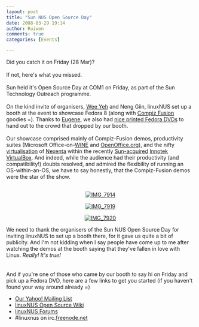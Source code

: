 ```yaml
---
layout: post
title: "Sun NUS Open Source Day"
date: 2008-03-29 19:14
author: Ruiwen
comments: true
categories: [Events]

---
```

Did you catch it on Friday (28 Mar)?<br /><br />If not, here's what you missed.<br /><br />Sun held it's Open Source Day at COM1 on Friday, as part of the Sun Technology Outreach programme. <br /><br />On the kind invite of organisers, <a href="http://prstat.blogspot.com/">Wee Yeh</a> and Neng Giin, linuxNUS set up a booth at the event to showcase Fedora 8 (along with <a href="http://youtube.com/results?search_query=compiz+fusion&amp;search_type=">Compiz Fusion</a> goodies =). Thanks to <a href="http://www.kernel.sg/roller/eugene/">Eugene</a>, we also had <a href="http://www.kernel.sg/roller/eugene/entry/fedora_schwag_has_arrived">nice printed Fedora DVDs</a> to hand out to the crowd that dropped by our booth. <br /><br />Our showcase comprised mainly of Compiz-Fusion demos, productivity suites (Microsoft Office-on-<a href="http://winehq.org/">WINE</a> and <a href="http://openoffice.org">OpenOffice.org</a>), and the nifty <a href="http://en.wikipedia.org/wiki/Virtualization">virtualisation</a> of <a href="http://www.nexenta.org/os">Nexenta</a> within the recently <a href="http://www.sun.com/aboutsun/pr/2008-02/sunflash.20080212.1.xml">Sun-acquired</a> <a href="http://www.virtualbox.org/">Innotek VirtualBox</a>. And indeed, while the audience had their productivity (and compatibility!) doubts resolved, and admired the flexibility of running an OS-within-an-OS, we have to say honestly, that the Compiz-Fusion demos were the star of the show.<br /><br />

<div align="center">

<a href="http://good-times.webshots.com/photo/2983381960101890940BjOexL"><img src="http://inlinethumb33.webshots.com/44000/2983381960101890940S425x425Q85.jpg" alt="IMG_7914"></a>

<a href="http://good-times.webshots.com/photo/2597115680101890940ThoTFb"><img src="http://inlinethumb02.webshots.com/42753/2597115680101890940S425x425Q85.jpg" alt="IMG_7919"></a>

<a href="http://good-times.webshots.com/photo/2226092410101890940CAplEG"><img src="http://inlinethumb18.webshots.com/44753/2226092410101890940S425x425Q85.jpg" alt="IMG_7920"></a>
</div>
We need to thank the organisers of the Sun NUS Open Source Day for inviting linuxNUS to set up a booth there, for it gave us quite a bit of publicity. And I'm not kidding when I say people have come up to me after watching the demos at the booth saying that they've fallen in love with Linux. <i>Really! It's true!</i><br /><br /><br />And if you're one of those who came by our booth to say hi on Friday and pick up a Fedora DVD, here are a few links to get you started (if you haven't found your way around already =)<br /><ul><li><a href="http://groups.yahoo.com/groups/linuxnus">Our Yahoo! Mailing List</a></li><li><a href="http://opensource.nus.edu.sg">linuxNUS Open Source Wiki</a></li><li><a href="http://opensource.nus.edu.sg/forums">linuxNUS Forums</a></li><li>#linuxnus on irc.<a href="http://freenode.net/">freenode.net<br /></a></li></ul><br /><br />
